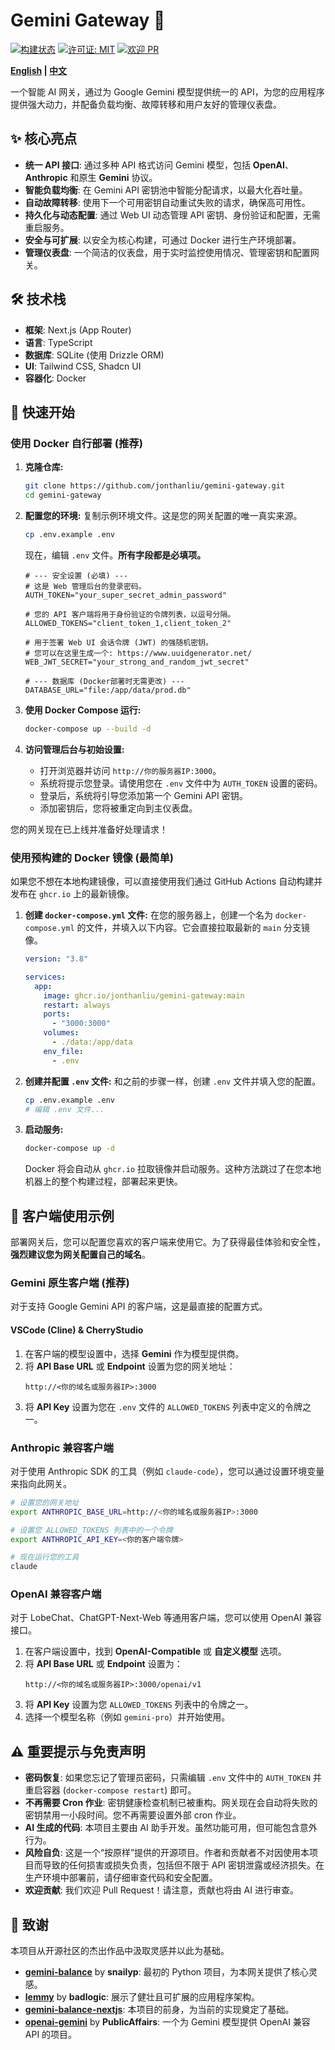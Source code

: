 # Gemini Gateway 🚀

[![构建状态](https://img.shields.io/github/actions/workflow/status/jonthanliu/gemini-gateway/deploy.yml?branch=main)](https://github.com/jonthanliu/gemini-gateway/actions)
[![许可证: MIT](https://img.shields.io/badge/License-MIT-yellow.svg)](https://opensource.org/licenses/MIT)
[![欢迎 PR](https://img.shields.io/badge/PRs-welcome-brightgreen.svg)](https://github.com/jonthanliu/gemini-gateway/pulls)

**[English](README.md) | [中文](README.zh.md)**

一个智能 AI 网关，通过为 Google Gemini 模型提供统一的 API，为您的应用程序提供强大动力，并配备负载均衡、故障转移和用户友好的管理仪表盘。

## ✨ 核心亮点

- **统一 API 接口**: 通过多种 API 格式访问 Gemini 模型，包括 **OpenAI**、**Anthropic** 和原生 **Gemini** 协议。
- **智能负载均衡**: 在 Gemini API 密钥池中智能分配请求，以最大化吞吐量。
- **自动故障转移**: 使用下一个可用密钥自动重试失败的请求，确保高可用性。
- **持久化与动态配置**: 通过 Web UI 动态管理 API 密钥、身份验证和配置，无需重启服务。
- **安全与可扩展**: 以安全为核心构建，可通过 Docker 进行生产环境部署。
- **管理仪表盘**: 一个简洁的仪表盘，用于实时监控使用情况、管理密钥和配置网关。

## 🛠️ 技术栈

- **框架**: Next.js (App Router)
- **语言**: TypeScript
- **数据库**: SQLite (使用 Drizzle ORM)
- **UI**: Tailwind CSS, Shadcn UI
- **容器化**: Docker

## 🚀 快速开始

### 使用 Docker 自行部署 (推荐)

1.  **克隆仓库:**

    ```bash
    git clone https://github.com/jonthanliu/gemini-gateway.git
    cd gemini-gateway
    ```

2.  **配置您的环境:**
    复制示例环境文件。这是您的网关配置的唯一真实来源。

    ```bash
    cp .env.example .env
    ```

    现在，编辑 `.env` 文件。**所有字段都是必填项。**

    ```env
    # --- 安全设置 (必填) ---
    # 这是 Web 管理后台的登录密码。
    AUTH_TOKEN="your_super_secret_admin_password"

    # 您的 API 客户端将用于身份验证的令牌列表，以逗号分隔。
    ALLOWED_TOKENS="client_token_1,client_token_2"

    # 用于签署 Web UI 会话令牌 (JWT) 的强随机密钥。
    # 您可以在这里生成一个: https://www.uuidgenerator.net/
    WEB_JWT_SECRET="your_strong_and_random_jwt_secret"

    # --- 数据库 (Docker部署时无需更改) ---
    DATABASE_URL="file:/app/data/prod.db"
    ```

3.  **使用 Docker Compose 运行:**

    ```bash
    docker-compose up --build -d
    ```

4.  **访问管理后台与初始设置:**
    - 打开浏览器并访问 `http://你的服务器IP:3000`。
    - 系统将提示您登录。请使用您在 `.env` 文件中为 `AUTH_TOKEN` 设置的密码。
    - 登录后，系统将引导您添加第一个 Gemini API 密钥。
    - 添加密钥后，您将被重定向到主仪表盘。

您的网关现在已上线并准备好处理请求！

### 使用预构建的 Docker 镜像 (最简单)

如果您不想在本地构建镜像，可以直接使用我们通过 GitHub Actions 自动构建并发布在 `ghcr.io` 上的最新镜像。

1.  **创建 `docker-compose.yml` 文件:**
    在您的服务器上，创建一个名为 `docker-compose.yml` 的文件，并填入以下内容。它会直接拉取最新的 `main` 分支镜像。

    ```yaml
    version: "3.8"

    services:
      app:
        image: ghcr.io/jonthanliu/gemini-gateway:main
        restart: always
        ports:
          - "3000:3000"
        volumes:
          - ./data:/app/data
        env_file:
          - .env
    ```

2.  **创建并配置 `.env` 文件:**
    和之前的步骤一样，创建 `.env` 文件并填入您的配置。

    ```bash
    cp .env.example .env
    # 编辑 .env 文件...
    ```

3.  **启动服务:**

    ```bash
    docker-compose up -d
    ```

    Docker 将会自动从 `ghcr.io` 拉取镜像并启动服务。这种方法跳过了在您本地机器上的整个构建过程，部署起来更快。

## 🔌 客户端使用示例

部署网关后，您可以配置您喜欢的客户端来使用它。为了获得最佳体验和安全性，**强烈建议您为网关配置自己的域名**。

### Gemini 原生客户端 (推荐)

对于支持 Google Gemini API 的客户端，这是最直接的配置方式。

#### VSCode (Cline) & CherryStudio

1.  在客户端的模型设置中，选择 **Gemini** 作为模型提供商。
2.  将 **API Base URL** 或 **Endpoint** 设置为您的网关地址：
    ```
    http://<你的域名或服务器IP>:3000
    ```
3.  将 **API Key** 设置为您在 `.env` 文件的 `ALLOWED_TOKENS` 列表中定义的令牌之一。

### Anthropic 兼容客户端

对于使用 Anthropic SDK 的工具（例如 `claude-code`），您可以通过设置环境变量来指向此网关。

```bash
# 设置您的网关地址
export ANTHROPIC_BASE_URL=http://<你的域名或服务器IP>:3000

# 设置您 ALLOWED_TOKENS 列表中的一个令牌
export ANTHROPIC_API_KEY=<你的客户端令牌>

# 现在运行您的工具
claude
```

### OpenAI 兼容客户端

对于 LobeChat、ChatGPT-Next-Web 等通用客户端，您可以使用 OpenAI 兼容接口。

1.  在客户端设置中，找到 **OpenAI-Compatible** 或 **自定义模型** 选项。
2.  将 **API Base URL** 或 **Endpoint** 设置为：
    ```
    http://<你的域名或服务器IP>:3000/openai/v1
    ```
3.  将 **API Key** 设置为您 `ALLOWED_TOKENS` 列表中的令牌之一。
4.  选择一个模型名称（例如 `gemini-pro`）并开始使用。

## ⚠️ 重要提示与免责声明

- **密码恢复**: 如果您忘记了管理员密码，只需编辑 `.env` 文件中的 `AUTH_TOKEN` 并重启容器 (`docker-compose restart`) 即可。
- **不再需要 Cron 作业**: 密钥健康检查机制已被重构。网关现在会自动将失败的密钥禁用一小段时间。您不再需要设置外部 cron 作业。
- **AI 生成的代码**: 本项目主要由 AI 助手开发。虽然功能可用，但可能包含意外行为。
- **风险自负**: 这是一个“按原样”提供的开源项目。作者和贡献者不对因使用本项目而导致的任何损害或损失负责，包括但不限于 API 密钥泄露或经济损失。在生产环境中部署前，请仔细审查代码和安全配置。
- **欢迎贡献**: 我们欢迎 Pull Request！请注意，贡献也将由 AI 进行审查。

## 🙏 致谢

本项目从开源社区的杰出作品中汲取灵感并以此为基础。

- **[gemini-balance](https://github.com/snailyp/gemini-balance)** by **snailyp**: 最初的 Python 项目，为本网关提供了核心灵感。
- **[lemmy](https://github.com/badlogic/lemmy)** by **badlogic**: 展示了健壮且可扩展的应用程序架构。
- **[gemini-balance-nextjs](https://github.com/jonthanliu/gemini-balance-nextjs)**: 本项目的前身，为当前的实现奠定了基础。
- **[openai-gemini](https://github.com/PublicAffairs/openai-gemini.git)** by **PublicAffairs**: 一个为 Gemini 模型提供 OpenAI 兼容 API 的项目。

